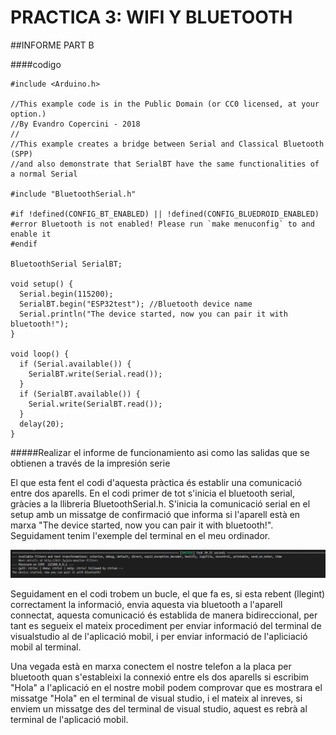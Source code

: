 # PRACTICA 3: WIFI Y BLUETOOTH

##INFORME PART B

####codigo
```
#include <Arduino.h>

//This example code is in the Public Domain (or CC0 licensed, at your option.)
//By Evandro Copercini - 2018
//
//This example creates a bridge between Serial and Classical Bluetooth (SPP)
//and also demonstrate that SerialBT have the same functionalities of a normal Serial

#include "BluetoothSerial.h"

#if !defined(CONFIG_BT_ENABLED) || !defined(CONFIG_BLUEDROID_ENABLED)
#error Bluetooth is not enabled! Please run `make menuconfig` to and enable it
#endif

BluetoothSerial SerialBT;

void setup() {
  Serial.begin(115200);
  SerialBT.begin("ESP32test"); //Bluetooth device name
  Serial.println("The device started, now you can pair it with bluetooth!");
}

void loop() {
  if (Serial.available()) {
    SerialBT.write(Serial.read());
  }
  if (SerialBT.available()) {
    Serial.write(SerialBT.read());
  }
  delay(20);
}
```

#####Realizar el informe de funcionamiento asi como las salidas que se obtienen a través de la impresión serie

El que esta fent el codi d'aquesta pràctica és establir una comunicació entre dos aparells.
En el codi primer de tot s'inicia el bluetooth serial, gràcies a la llibreria BluetoothSerial.h.
S'inicia la comunicació serial en el setup amb un missatge de confirmació que informa si l'aparell està en marxa "The device started, now you can pair it with bluetooth!". 
Seguidament tenim l'exemple del terminal en el meu ordinador.

<!--Images-->
![Terminal](Terminal.jpg)

Seguidament en el codi trobem un bucle, el que fa es, si esta rebent (llegint) correctament la informació, envia aquesta via bluetooth a l'aparell connectat, aquesta comunicació és establida de manera bidireccional, per tant es segueix el mateix procediment per enviar informació del terminal de visualstudio al de l'aplicació mobil, i per enviar informació de l'apliciació mobil al terminal.


Una vegada està en marxa conectem el nostre telefon a la placa per bluetooth quan s'estableixi la connexió entre els dos aparells si escribim "Hola" a l'aplicació en el nostre mobil podem comprovar que es mostrara el missatge "Hola" en el terminal de visual studio, i el mateix al inreves, si enviem un missatge des del terminal de visual studio, aquest es rebrà al terminal de l'aplicació mobil.
